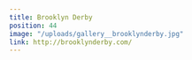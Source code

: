 ```yaml
---
title: Brooklyn Derby
position: 44
image: "/uploads/gallery__brooklynderby.jpg"
link: http://brooklynderby.com/
---
```


